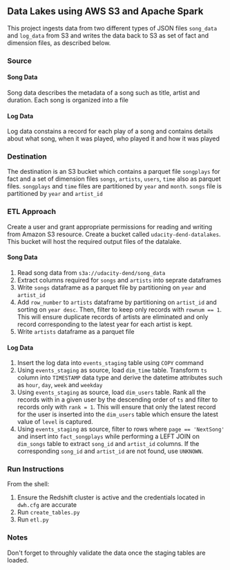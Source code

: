 ## Data Lakes using AWS S3 and Apache Spark

This project ingests data from two different types of JSON files `song_data` and `log_data` from S3 and writes the data back to S3 as set of fact and dimension files, as described below.

### Source
#### Song Data
Song data describes the metadata of a song such as title, artist and duration. Each song is organized into a file

#### Log Data
Log data constains a record for each play of a song and contains details about what song, when it was played, who played it and how it was played

### Destination
The destination is an S3 bucket which contains a parquet file `songplays` for fact and a set of dimension files `songs`, `artists`, `users`, `time` also as parquet files. `songplays` and `time` files are partitioned by `year` and `month`. `songs` file is partitioned by `year` and `artist_id`

### ETL Approach
Create a user and grant appropriate permissions for reading and writing from Amazon S3 resource. Create a bucket called `udacity-dend-datalakes`. This bucket will host the required output files of the datalake.

#### Song Data
1. Read song data from `s3a://udacity-dend/song_data`
2. Extract columns required for `songs` and `artists` into seprate dataframes
3. Write `songs` dataframe as a parquet file by partitioning on `year` and `artist_id` 
4. Add `row_number` to `artists` dataframe by partitioning on `artist_id` and sorting on `year desc`. Then, filter to keep only records with `rownum == 1`. This will ensure duplicate records of artists are eliminated and only record corresponding to the latest year for each artist is kept.
5. Write `artists` dataframe as a parquet file


#### Log Data
1. Insert the log data into `events_staging` table using `COPY` command
2. Using `events_staging` as source, load `dim_time` table. Transform `ts` column into `TIMESTAMP` data type and derive the datetime attributes such as `hour`, `day`, `week` and `weekday`
3. Using `events_staging` as source, load `dim_users` table. Rank all the records with in a given user by the descending order of `ts` and filter to records only with `rank = 1`. This will ensure that only the latest record for the user is inserted into the `dim_users` table which ensure the latest value of `level` is captured.
4. Using `events_staging` as source, filter to rows where `page == 'NextSong'` and insert into `fact_songplays` while performing a LEFT JOIN on `dim_songs` table to extract `song_id` and `artist_id` columns. If the corresponding `song_id` and `artist_id` are not found, use `UNKNOWN`.

### Run Instructions
From the shell:
1. Ensure the Redshift cluster is active and the credentials located in `dwh.cfg` are accurate
2. Run `create_tables.py`
3. Run `etl.py`

### Notes
Don't forget to throughly validate the data once the staging tables are loaded.